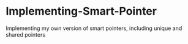 # Implementing-Smart-Pointer
Implementing my own version of smart pointers, including unique and shared pointers
